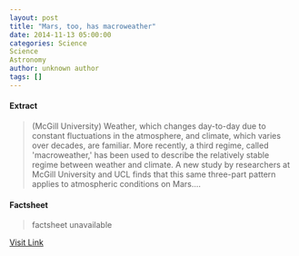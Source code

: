 ```yaml
---
layout: post
title: "Mars, too, has macroweather"
date: 2014-11-13 05:00:00
categories: Science
Science
Astronomy
author: unknown author
tags: []
---
```



#### Extract
>(McGill University) Weather, which changes day-to-day due to constant fluctuations in the atmosphere, and climate, which varies over decades, are familiar. More recently, a third regime, called 'macroweather,' has been used to describe the relatively stable regime between weather and climate. A new study by researchers at McGill University and UCL finds that this same three-part pattern applies to atmospheric conditions on Mars....

#### Factsheet
>factsheet unavailable

[Visit Link](http://www.eurekalert.org/pub_releases/2014-11/mu-mth111314.php)


